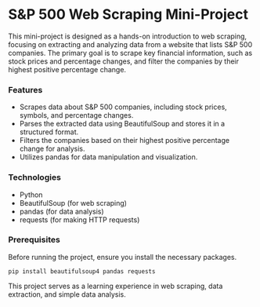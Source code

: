 # S&P 500 Web Scraping Mini-Project

This mini-project is designed as a hands-on introduction to web scraping, focusing on extracting and analyzing data from a website that lists S&P 500 companies. The primary goal is to scrape key financial information, such as stock prices and percentage changes, and filter the companies by their highest positive percentage change.

### Features

- Scrapes data about S&P 500 companies, including stock prices, symbols, and percentage changes.
- Parses the extracted data using BeautifulSoup and stores it in a structured format.
- Filters the companies based on their highest positive percentage change for analysis.
- Utilizes pandas for data manipulation and visualization.

### Technologies

- Python
- BeautifulSoup (for web scraping)
- pandas (for data analysis)
- requests (for making HTTP requests)

### Prerequisites

Before running the project, ensure you install the necessary packages.

```
pip install beautifulsoup4 pandas requests
```

This project serves as a learning experience in web scraping, data extraction, and simple data analysis.

